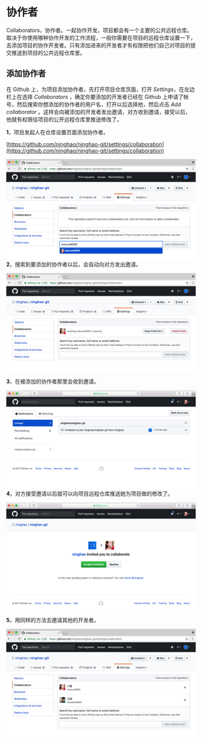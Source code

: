 # 协作者

Collaborators，协作者。一起协作开发，项目都会有一个主要的公共远程仓库。取决于你使用哪种协作开发的工作流程，一般你需要在项目的远程仓库设置一下，去添加项目的协作开发者。只有添加进来的开发者才有权限把他们自己对项目的提交推送到项目的公共远程仓库里。

## 添加协作者

在 Github 上，为项目添加协作者，先打开项目仓库页面，打开 _Settings_，在左边栏上在选择 _Collaborators_ ，确定你要添加的开发者已经在 Github 上申请了帐号，然后搜索你想添加的协作者的用户名，打开以后选择他，然后点击 _Add collaborator_ 。这样会向被添加的开发者发出邀请，对方收到邀请，接受以后，他就有权限往项目的公开远程仓库里推送修改了。

**1**，项目发起人在仓库设置页面添加协作者。

[https://github.com/ninghao/ninghao-git/settings/collaboration](https://github.com/ninghao/ninghao-git/settings/collaboration)

![](/assets/github-search-collaborators.png)**2**，搜索到要添加的协作者以后，会自动向对方发出邀请。

![](/assets/github-add-collaborators.png)

**3**，在被添加的协作者那里会收到邀请。

![](/assets/github-invitation.png)**4**，对方接受邀请以后就可以向项目远程仓库推送她为项目做的修改了。

![](/assets/github-accept-invitation.png)

**5**，用同样的方法去邀请其他的开发者。

![](/assets/github-repo-collaborators.png)



